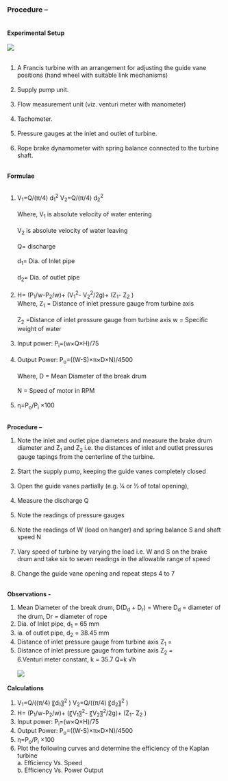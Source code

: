### Procedure – <br><br>
<b>	Experimental Setup</b><br><br>
<image src="images/image6.png"><br><br>
1.	A Francis turbine with an arrangement for adjusting the guide vane positions (hand wheel with suitable link mechanisms)<br><br>
2.	Supply pump unit.<br><br>
3.	Flow measurement unit (viz. venturi meter with manometer)<br><br>
4.	Tachometer.<br><br>
5.	Pressure gauges at the inlet and outlet of turbine.<br><br>
6.	Rope brake dynamometer with spring balance connected to the turbine shaft.<br><br>

<b>Formulae </b><br><br>
1.	V<sub>1</sub>=Q/(π/4) d<sub>1</sub><sup>2</sup>    V<sub>2</sub>=Q/(π/4) d<sub>2</sub><sup>2</sup><br><br>
Where, V<sub>1</sub> is absolute velocity of water entering<br><br>
      V<sub>2</sub> is absolute velocity of water leaving<br><br>
      Q= discharge<br><br>
      d<sub>1</sub>= Dia. of Inlet pipe <br><br>
      d<sub>2</sub>= Dia. of outlet pipe<br><br>
2. H= (P<sub>1</sub>/w-P<sub>2</sub>/w)+ (V<sub>1</sub><sup>2</sup>- V<sub>2</sub><sup>2</sup>/2g)+ (Z<sub>1</sub>- Z<sub>2</sub> )<br>
Where, Z<sub>1</sub> = Distance of inlet pressure gauge from turbine axis  <br><br>
       Z<sub>2</sub>  =Distance of inlet pressure gauge from turbine axis 
       w = Specific weight of water<br><br>
3. Input power: P<sub>i</sub>=(w×Q×H)/75 <br><br>
4. Output Power: P<sub>o</sub>=((W-S)×π×D×N)/4500<br><br>
Where, D = Mean Diameter of the break drum<br><br>
       N = Speed of motor in RPM<br><br>
5. η=P<sub>o</sub>/P<sub>i</sub> ×100<br><br>

<b>	Procedure – </b><br>
1. Note the inlet and outlet pipe diameters and measure the brake drum diameter and Z<sub>1</sub> and Z<sub>2</sub> i.e. the distances of inlet and outlet pressures gauge tapings from the centerline of the turbine.<br><br>
2. Start the supply pump, keeping the guide vanes completely closed<br><br>
3. Open the guide vanes partially (e.g.  1⁄4 or 1⁄2   of total opening),<br><br>
4. Measure the discharge Q <br><br>
5. Note the readings of pressure gauges<br><br>
6. Note the readings of W (load on hanger) and spring balance S and shaft speed N <br><br>
7. Vary speed of turbine by varying the load i.e. W and S on the brake drum and take six to seven readings in the allowable range of speed <br><br>
8. Change the guide vane opening and repeat steps 4 to 7 <br><br>

<b>Observations -</b><br>
1. Mean Diameter of the break drum, D(D<sub>d</sub> + D<sub>r</sub>) = 
Where D<sub>d</sub> = diameter of the drum, Dr = diameter of rope<br>
2. Dia. of Inlet pipe, d<sub>1</sub>  = 65 mm<br>
3. ia. of outlet pipe, d<sub>2</sub> = 38.45 mm<br>
4. Distance of inlet pressure gauge from turbine axis Z<sub>1</sub>  =<br>
5. Distance of inlet pressure gauge from turbine axis Z<sub>2</sub>  =<br>
6.Venturi meter constant,  k = 35.7  Q=k √h <br>  
<image src="images/L.PNG"><br>

<b> Calculations</b><br>
1. V<sub>1</sub>=Q/((π/4) 〖d<sub>1</sub>〗<sup>2</sup> )      V<sub>2</sub>=Q/((π/4) 〖d<sub>2</sub>〗<sup>2</sup> )<br>
2. H= (P<sub>1</sub>/w-P<sub>2</sub>/w)+ (〖V<sub>1</sub>〗<sup>2</sup>- 〖V<sub>2</sub>〗<sup>2</sup>/2g)+ (Z<sub>1</sub>- Z<sub>2</sub> )<br>
3. Input power: P<sub>i</sub>=(w×Q×H)/75 <br>
4. Output Power: P<sub>o</sub>=((W-S)×π×D×N)/4500<br>
5. η=P<sub>o</sub>/P<sub>i</sub> ×100<br>
6. Plot the following curves and determine the efficiency of the Kaplan turbine<br>
a. Efficiency Vs. Speed<br>
b. Efficiency Vs. Power Output
